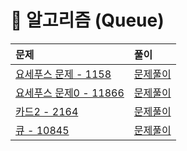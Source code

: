 # 📖 알고리즘 (Queue)
| 문제 | 풀이 |
|:--- |:--- |
| [요세푸스 문제 - 1158](https://www.acmicpc.net/problem/1158) | [문제풀이](./1158.py) |
| [요세푸스 문제0 - 11866](https://www.acmicpc.net/problem/11866) | [문제풀이](./11866.py) |
| [카드2 - 2164](https://www.acmicpc.net/problem/2164) | [문제풀이](./2164.py) |
| [큐 - 10845](https://www.acmicpc.net/problem/10845) | [문제풀이](./10845.py) |